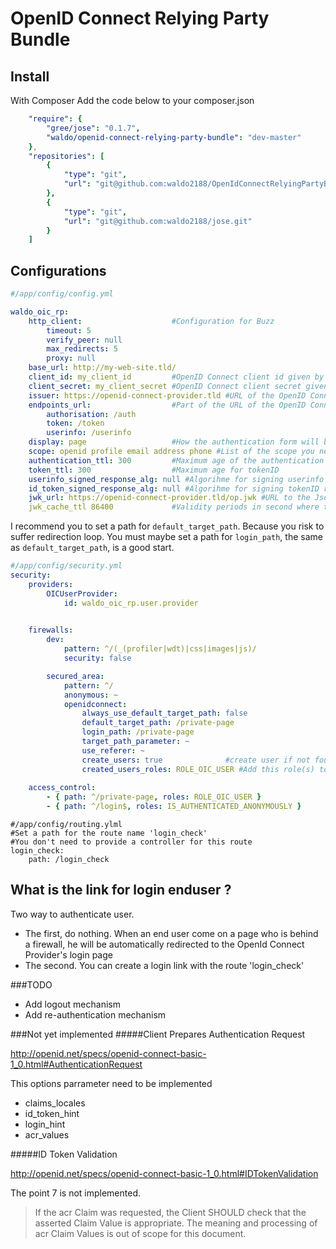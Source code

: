 OpenID Connect Relying Party Bundle
===================================

## Install
With Composer
Add the code below to your composer.json
```yaml
    "require": {
        "gree/jose": "0.1.7",
        "waldo/openid-connect-relying-party-bundle": "dev-master"
    },
    "repositories": [
        {
            "type": "git",
            "url": "git@github.com:waldo2188/OpenIdConnectRelyingPartyBundle.git"
        },
        {
            "type": "git",
            "url": "git@github.com:waldo2188/jose.git"
        }
    ]
```

## Configurations
```yaml
#/app/config/config.yml

waldo_oic_rp:
    http_client:                    #Configuration for Buzz
        timeout: 5
        verify_peer: null
        max_redirects: 5
        proxy: null
    base_url: http://my-web-site.tld/
    client_id: my_client_id         #OpenID Connect client id given by the OpenId Connect Provider
    client_secret: my_client_secret #OpenID Connect client secret given by the OpenId Connect Provider
    issuer: https://openid-connect-provider.tld #URL of the OpenID Connect Provider
    endpoints_url:                  #Part of the URL of the OpenID Connect Provider
        authorisation: /auth
        token: /token
        userinfo: /userinfo
    display: page                   #How the authentication form will be display to the enduser
    scope: openid profile email address phone #List of the scope you need
    authentication_ttl: 300         #Maximum age of the authentication
    token_ttl: 300                  #Maximum age for tokenID
    userinfo_signed_response_alg: null #Algorihme for signing userinfo response (RS256)
    id_token_signed_response_alg: null #Algorihme for signing tokenID response (RS256)
    jwk_url: https://openid-connect-provider.tld/op.jwk #URL to the Json Web Key of OpenID Connect Provider
    jwk_cache_ttl 86400             #Validity periods in second where the JWK store in cache is valid
```

I recommend you to set a path for `default_target_path`. Because you risk to 
suffer redirection loop.
You must maybe set a path for `login_path`, the same as `default_target_path`, 
is a good start.
```yaml
#/app/config/security.yml
security:
    providers:
        OICUserProvider: 
            id: waldo_oic_rp.user.provider
            

    firewalls:
        dev:
            pattern: ^/(_(profiler|wdt)|css|images|js)/
            security: false

        secured_area:
            pattern: ^/
            anonymous: ~
            openidconnect:
                always_use_default_target_path: false
                default_target_path: /private-page
                login_path: /private-page
                target_path_parameter: ~
                use_referer: ~
                create_users: true              #create user if not found
                created_users_roles: ROLE_OIC_USER #Add this role(s) to new User
    
    access_control:
        - { path: ^/private-page, roles: ROLE_OIC_USER }
        - { path: ^/login$, roles: IS_AUTHENTICATED_ANONYMOUSLY }
```

```ỳaml
#/app/config/routing.ylml
#Set a path for the route name 'login_check'
#You don't need to provide a controller for this route
login_check:
    path: /login_check
```

What is the link for login enduser ?
------------------------------------
Two way to authenticate user.
- The first, do nothing. When an end user come on a page who is behind a firewall,
he will be automatically  redirected to the OpenId Connect Provider's login page
- The second. You can create a login link with the route 'login_check'



###TODO
 - Add logout mechanism
 - Add re-authentication mechanism

###Not yet implemented
#####Client Prepares Authentication Request

http://openid.net/specs/openid-connect-basic-1_0.html#AuthenticationRequest

This options parrameter need to be implemented
 - claims_locales
 - id_token_hint
 - login_hint
 - acr_values


#####ID Token Validation 

http://openid.net/specs/openid-connect-basic-1_0.html#IDTokenValidation

The point 7 is not implemented.
> If the acr Claim was requested, the Client SHOULD check that the asserted Claim 
> Value is appropriate. The meaning and processing of acr Claim Values is out of 
> scope for this document.


